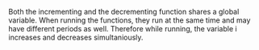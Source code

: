 Both the incrementing and the decrementing function shares a global variable. When running the functions, they run at the same time and may have different periods as well. Therefore while running, the variable i increases and decreases simultaniously. 